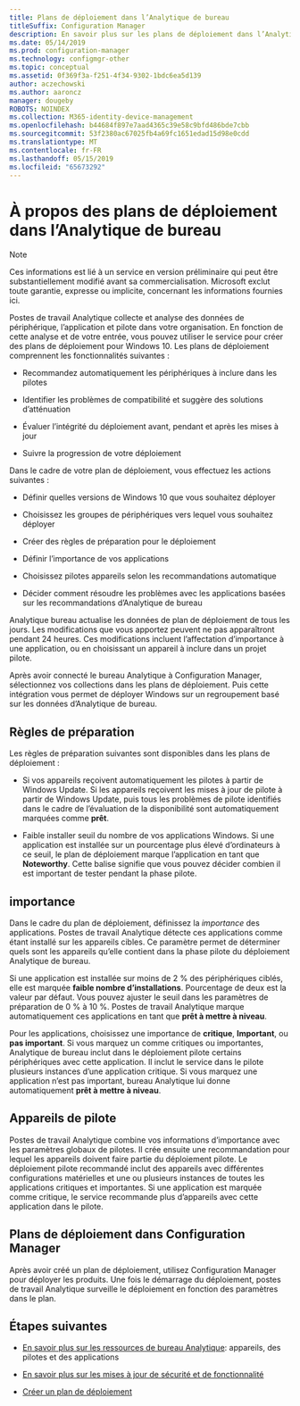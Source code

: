 ```yaml
---
title: Plans de déploiement dans l’Analytique de bureau
titleSuffix: Configuration Manager
description: En savoir plus sur les plans de déploiement dans l’Analytique de bureau.
ms.date: 05/14/2019
ms.prod: configuration-manager
ms.technology: configmgr-other
ms.topic: conceptual
ms.assetid: 0f369f3a-f251-4f34-9302-1bdc6ea5d139
author: aczechowski
ms.author: aaroncz
manager: dougeby
ROBOTS: NOINDEX
ms.collection: M365-identity-device-management
ms.openlocfilehash: b44684f897e7aad4365c39e58c9bfd486bde7cbb
ms.sourcegitcommit: 53f2380ac67025fb4a69fc1651edad15d98e0cdd
ms.translationtype: MT
ms.contentlocale: fr-FR
ms.lasthandoff: 05/15/2019
ms.locfileid: "65673292"
---
```

# <a name="about-deployment-plans-in-desktop-analytics"></a>À propos des plans de déploiement dans l’Analytique de bureau

> [!Note]  
> Ces informations est lié à un service en version préliminaire qui peut être substantiellement modifié avant sa commercialisation. Microsoft exclut toute garantie, expresse ou implicite, concernant les informations fournies ici.  

Postes de travail Analytique collecte et analyse des données de périphérique, l’application et pilote dans votre organisation. En fonction de cette analyse et de votre entrée, vous pouvez utiliser le service pour créer des plans de déploiement pour Windows 10. Les plans de déploiement comprennent les fonctionnalités suivantes :  

- Recommandez automatiquement les périphériques à inclure dans les pilotes  

- Identifier les problèmes de compatibilité et suggère des solutions d’atténuation  

- Évaluer l’intégrité du déploiement avant, pendant et après les mises à jour  

- Suivre la progression de votre déploiement  

Dans le cadre de votre plan de déploiement, vous effectuez les actions suivantes :  

- Définir quelles versions de Windows 10 que vous souhaitez déployer  

- Choisissez les groupes de périphériques vers lequel vous souhaitez déployer  

- Créer des règles de préparation pour le déploiement  

- Définir l’importance de vos applications  

- Choisissez pilotes appareils selon les recommandations automatique  

- Décider comment résoudre les problèmes avec les applications basées sur les recommandations d’Analytique de bureau  

Analytique bureau actualise les données de plan de déploiement de tous les jours. Les modifications que vous apportez peuvent ne pas apparaîtront pendant 24 heures. Ces modifications incluent l’affectation d’importance à une application, ou en choisissant un appareil à inclure dans un projet pilote.  

Après avoir connecté le bureau Analytique à Configuration Manager, sélectionnez vos collections dans les plans de déploiement. Puis cette intégration vous permet de déployer Windows sur un regroupement basé sur les données d’Analytique de bureau.



## <a name="readiness-rules"></a>Règles de préparation

Les règles de préparation suivantes sont disponibles dans les plans de déploiement :

- Si vos appareils reçoivent automatiquement les pilotes à partir de Windows Update. Si les appareils reçoivent les mises à jour de pilote à partir de Windows Update, puis tous les problèmes de pilote identifiés dans le cadre de l’évaluation de la disponibilité sont automatiquement marquées comme **prêt**.  

- Faible installer seuil du nombre de vos applications Windows. Si une application est installée sur un pourcentage plus élevé d’ordinateurs à ce seuil, le plan de déploiement marque l’application en tant que **Noteworthy**. Cette balise signifie que vous pouvez décider combien il est important de tester pendant la phase pilote.  



## <a name="importance"></a>importance

Dans le cadre du plan de déploiement, définissez la *importance* des applications. Postes de travail Analytique détecte ces applications comme étant installé sur les appareils cibles. Ce paramètre permet de déterminer quels sont les appareils qu’elle contient dans la phase pilote du déploiement Analytique de bureau.

Si une application est installée sur moins de 2 % des périphériques ciblés, elle est marquée **faible nombre d’installations**. Pourcentage de deux est la valeur par défaut. Vous pouvez ajuster le seuil dans les paramètres de préparation de 0 % à 10 %. Postes de travail Analytique marque automatiquement ces applications en tant que **prêt à mettre à niveau**.  

Pour les applications, choisissez une importance de **critique**, **Important**, ou **pas important**. Si vous marquez un comme critiques ou importantes, Analytique de bureau inclut dans le déploiement pilote certains périphériques avec cette application. Il inclut le service dans le pilote plusieurs instances d’une application critique. Si vous marquez une application n’est pas important, bureau Analytique lui donne automatiquement **prêt à mettre à niveau**.



## <a name="pilot-devices"></a>Appareils de pilote

Postes de travail Analytique combine vos informations d’importance avec les paramètres globaux de pilotes. Il crée ensuite une recommandation pour lequel les appareils doivent faire partie du déploiement pilote. Le déploiement pilote recommandé inclut des appareils avec différentes configurations matérielles et une ou plusieurs instances de toutes les applications critiques et importantes. Si une application est marquée comme critique, le service recommande plus d’appareils avec cette application dans le pilote.



## <a name="deployment-plans-in-configuration-manager"></a>Plans de déploiement dans Configuration Manager

Après avoir créé un plan de déploiement, utilisez Configuration Manager pour déployer les produits. Une fois le démarrage du déploiement, postes de travail Analytique surveille le déploiement en fonction des paramètres dans le plan.


## <a name="next-steps"></a>Étapes suivantes

- [En savoir plus sur les ressources de bureau Analytique](/sccm/desktop-analytics/about-assets): appareils, des pilotes et des applications  

- [En savoir plus sur les mises à jour de sécurité et de fonctionnalité](/sccm/desktop-analytics/about-updates)  

- [Créer un plan de déploiement](/sccm/desktop-analytics/create-deployment-plans)  
